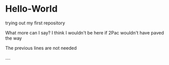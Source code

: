 # Hello-World
trying out my first repository

What more can I say? 
I think I wouldn't be here 
if 2Pac wouldn't have paved the way

The previous lines are not needed 

....
